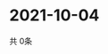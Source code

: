 # 2021-10-04
  共 0条

  <!-- BEGIN -->
  <!-- 最后更新时间Mon Oct 04 2021 17:13:03 GMT+0000 (Coordinated Universal Time) -->
  
  <!-- END -->
  
  